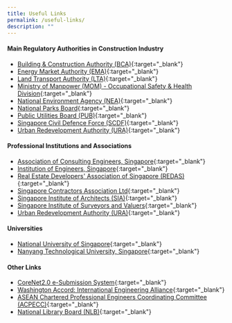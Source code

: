 ```yaml
---
title: Useful Links
permalink: /useful-links/
description: ""
---
```

#### Main Regulatory Authorities in Construction Industry

* [Building & Construction Authority (BCA)](https://www1.bca.gov.sg/){:target="_blank"}
* [Energy Market Authority (EMA)](https://www.ema.gov.sg/){:target="_blank"}
* [Land Transport Authority (LTA)](https://www.lta.gov.sg/){:target="_blank"}
* [Ministry of Manpower (MOM) - Occupational Safety & Health Division](https://www.mom.gov.sg/about-us/divisions-and-statutory-boards/occupational-safety-and-health-division){:target="_blank"}
* [National Environment Agency (NEA)](https://www.nea.gov.sg/){:target="_blank"}
* [National Parks Board](https://www.nparks.gov.sg/){:target="_blank"}
* [Public Utilities Board (PUB)](https://www.pub.gov.sg/){:target="_blank"}
* [Singapore Civil Defence Force (SCDF)](https://www.scdf.gov.sg/){:target="_blank"}
* [Urban Redevelopment Authority (URA)](https://www.ura.gov.sg){:target="_blank"}


#### Professional Institutions and Associations

* [Association of Consulting Engineers, Singapore](http://aces.org.sg/){:target="_blank"}
* [Institution of Engineers, Singapore](https://www.ies.org.sg/){:target="_blank"}
* [Real Estate Developers' Association of Singapore (REDAS)](https://redas.com/){:target="_blank"}
* [Singapore Contractors Association Ltd](https://www.scal.com.sg/){:target="_blank"}
* [Singapore Institute of Architects (SIA)](https://sia.org.sg/){:target="_blank"}
* [Singapore Institute of Surveyors and Valuers](https://www.sisv.org.sg/){:target="_blank"}
* [Urban Redevelopment Authority (URA)](https://www.ura.gov.sg){:target="_blank"}


#### Universities

* [National University of Singapore](https://www.nus.edu.sg/){:target="_blank"}
* [Nanyang Technological University, Singapore](https://www.ntu.edu.sg/){:target="_blank"}



#### Other Links
* [CoreNet2.0 e-Submission System](https://www.corenet2-ess.gov.sg/){:target="_blank"}
* [Washington Accord: International Engineering Alliance](https://www.ieagreements.org/accords/washington/){:target="_blank"}
* [ASEAN Chartered Professional Engineers Coordinating Committee (ACPECC)](http://www.acpecc.org/){:target="_blank"}
* [National Library Board (NLB)](https://www.nlb.gov.sg/){:target="_blank"}